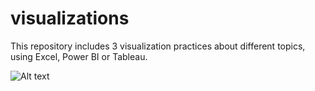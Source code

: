 # visualizations

This repository includes 3 visualization practices about different topics, using Excel, Power BI or Tableau.

![Alt text]([/using%20Excel/coffeeOrdersData.pdf](https://github.com/chensheni/visualizations/tree/main/using-Excel) "original photo")
